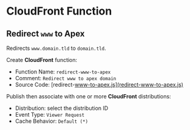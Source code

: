 # CloudFront Function
## Redirect `www` to Apex

Redirects `www.domain.tld` to `domain.tld`.

Create **CloudFront** function:

- Function Name: `redirect-www-to-apex`
- Comment: `Redirect www to apex domain`
- Source Code: [redirect-www-to-apex.js](redirect-www-to-apex.js)

Publish then associate with one or more **CloudFront** distributions:

- Distribution: select the distribution ID
- Event Type: `Viewer Request`
- Cache Behavior: `Default (*)`
